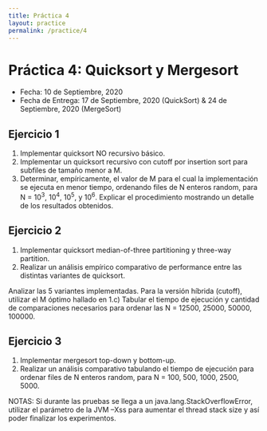 ```yaml
---
title: Práctica 4
layout: practice
permalink: /practice/4
---
```


# Práctica 4: Quicksort y Mergesort

* Fecha: 10 de Septiembre, 2020
* Fecha de Entrega: 17 de Septiembre, 2020 (QuickSort) & 24 de Septiembre, 2020 (MergeSort)

## Ejercicio 1

1. Implementar quicksort NO recursivo básico.
2. Implementar un quicksort recursivo con cutoff por insertion sort para subfiles de tamaño menor a M.
3. Determinar, empíricamente, el valor de M para el cual la implementación se ejecuta en menor tiempo, ordenando files de N enteros random, para N = 10<sup>3</sup>, 10<sup>4</sup>, 10<sup>5</sup>, y 10<sup>6</sup>. Explicar el procedimiento mostrando un detalle de los resultados obtenidos.

## Ejercicio 2

1. Implementar quicksort median-of-three partitioning y three-way partition.
2. Realizar un análisis empírico comparativo de performance entre las distintas variantes de quicksort. 

Analizar las 5 variantes implementadas. Para la versión híbrida (cutoff), utilizar el M óptimo hallado en 1.c)
Tabular el tiempo de ejecución y cantidad de comparaciones necesarios para ordenar las N = 12500, 25000, 50000, 100000.

## Ejercicio 3

1. Implementar mergesort top-down y bottom-up.
2. Realizar un análisis comparativo tabulando el tiempo de ejecución para ordenar files de N enteros random, para N = 100, 500, 1000, 2500, 5000.

NOTAS:
Si durante las pruebas se llega a un java.lang.StackOverflowError, utilizar el parámetro de la JVM –Xss para aumentar el thread stack size y así poder finalizar los experimentos.
